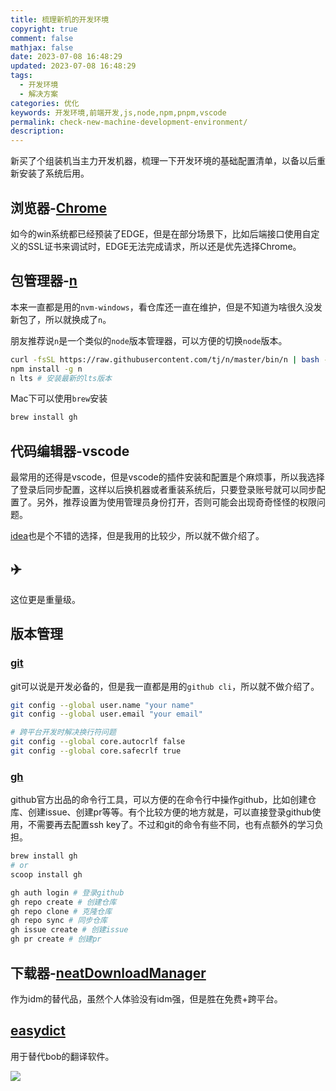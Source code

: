 ```yaml
---
title: 梳理新机的开发环境
copyright: true
comment: false
mathjax: false
date: 2023-07-08 16:48:29
updated: 2023-07-08 16:48:29
tags:
  - 开发环境
  - 解决方案
categories: 优化
keywords: 开发环境,前端开发,js,node,npm,pnpm,vscode
permalink: check-new-machine-development-environment/
description:
---
```

新买了个组装机当主力开发机器，梳理一下开发环境的基础配置清单，以备以后重新安装了系统后用。

<!--more-->
## 浏览器-[Chrome](https://www.google.com/chrome)

如今的win系统都已经预装了EDGE，但是在部分场景下，比如后端接口使用自定义的SSL证书来调试时，EDGE无法完成请求，所以还是优先选择Chrome。

## 包管理器-[n](https://nodejs.org/en/download/package-manager#n)

本来一直都是用的`nvm-windows`，看仓库还一直在维护，但是不知道为啥很久没发新包了，所以就换成了`n`。

朋友推荐说`n`是一个类似的`node`版本管理器，可以方便的切换`node`版本。

```bash
curl -fsSL https://raw.githubusercontent.com/tj/n/master/bin/n | bash -s lts
npm install -g n
n lts # 安装最新的lts版本
```

Mac下可以使用`brew`安装

```bash
brew install gh
```

## 代码编辑器-vscode

最常用的还得是vscode，但是vscode的插件安装和配置是个麻烦事，所以我选择了登录后同步配置，这样以后换机器或者重装系统后，只要登录账号就可以同步配置了。另外，推荐设置为使用管理员身份打开，否则可能会出现奇奇怪怪的权限问题。

[idea](https://www.jetbrains.com/)也是个不错的选择，但是我用的比较少，所以就不做介绍了。

## ✈️

这位更是重量级。

## 版本管理

### [git](https://git-scm.com/)

git可以说是开发必备的，但是我一直都是用的`github cli`，所以就不做介绍了。

```bash
git config --global user.name "your name"
git config --global user.email "your email"

# 跨平台开发时解决换行符问题
git config --global core.autocrlf false
git config --global core.safecrlf true
```

### [gh](https://cli.github.com/)

github官方出品的命令行工具，可以方便的在命令行中操作github，比如创建仓库、创建issue、创建pr等等。有个比较方便的地方就是，可以直接登录github使用，不需要再去配置ssh key了。不过和git的命令有些不同，也有点额外的学习负担。

```bash
brew install gh
# or
scoop install gh
```

```bash
gh auth login # 登录github
gh repo create # 创建仓库
gh repo clone # 克隆仓库
gh repo sync # 同步仓库
gh issue create # 创建issue
gh pr create # 创建pr

```

## 下载器-[neatDownloadManager](https://www.jetbrains.com/)

作为idm的替代品，虽然个人体验没有idm强，但是胜在免费+跨平台。

## [easydict](https://github.com/tisfeng/Easydict)

用于替代bob的翻译软件。

![](https://img1.tucang.cc/api/image/show/8c8f2f26177b4011f95db8aa4452676a)
